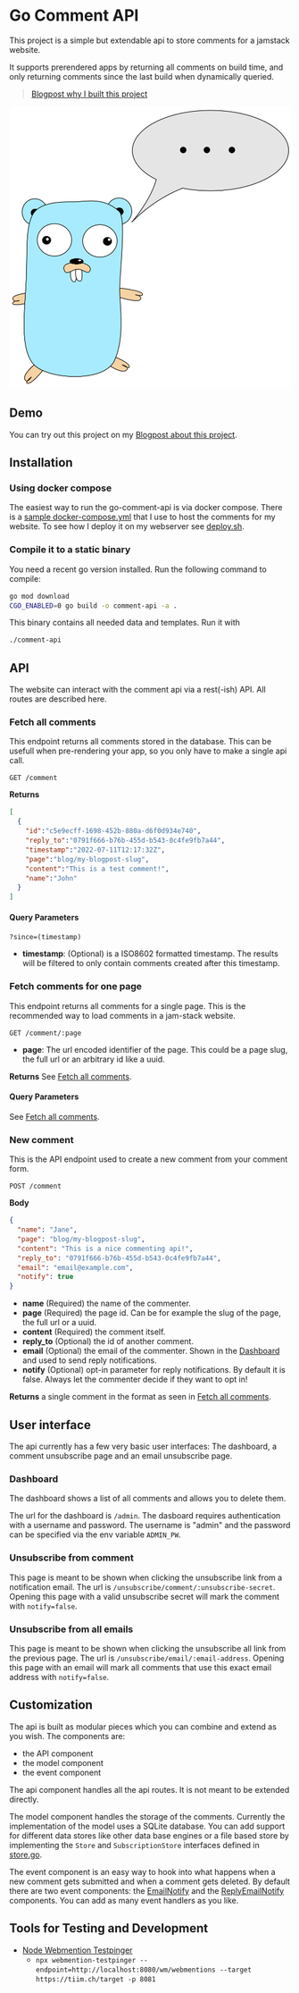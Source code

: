 # Go Comment API

This project is a simple but extendable api to store comments for a jamstack website.

It supports prerendered apps by returning all comments on build time, and only returning comments since the last build when dynamically queried.

> [Blogpost why I built this project](https://tiim.ch/blog/2022-07-12-first-go-project-commenting-api)

![Image of the Go gopher with a speech bubble](/go-comment-api-image.svg)

## Demo

You can try out this project on my [Blogpost about this project](https://tiim.ch/blog/2022-07-12-first-go-project-commenting-api).

## Installation

### Using docker compose

The easiest way to run the go-comment-api is via docker compose. There is a [sample docker-compose.yml](/docker-compose.yml) that I use to host the comments for my website. To see how I deploy it on my webserver see [deploy.sh](/deploy.sh).

### Compile it to a static binary
You need a recent go version installed. Run the following command to compile:

```sh
go mod download
CGO_ENABLED=0 go build -o comment-api -a .
```

This binary contains all needed data and templates. Run it with 
```sh
./comment-api
```

## API

The website can interact with the comment api via a rest(-ish) API. All routes are described here.

### Fetch all comments

This endpoint returns all comments stored in the database. This can be usefull when pre-rendering your app, so you only have to make a single api call.

```http
GET /comment
```
**Returns**

```json
[
  {
    "id":"c5e9ecff-1698-452b-880a-d6f0d934e740",
    "reply_to":"0791f666-b76b-455d-b543-0c4fe9fb7a44",
    "timestamp":"2022-07-11T12:17:32Z",
    "page":"blog/my-blogpost-slug",
    "content":"This is a test comment!",
    "name":"John"
  }
]
```

#### Query Parameters

```querystring
?since=(timestamp)
```

- **timestamp**: (Optional) is a ISO8602 formatted timestamp. The results will be filtered to only contain comments created after this timestamp.

### Fetch comments for one page

This endpoint returns all comments for a single page. This is the recommended way to load comments in a jam-stack website.

```http
GET /comment/:page
```
- **page**: The url encoded identifier of the page. This could be a page slug, the full url or an arbitrary id like a uuid.

**Returns** See [Fetch all comments](#fetch-all-comments).

#### Query Parameters

See [Fetch all comments](#fetch-all-comments).

### New comment

This is the API endpoint used to create a new comment from your comment form.

```http
POST /comment
```
**Body**
```json
{
  "name": "Jane",
  "page": "blog/my-blogpost-slug",
  "content": "This is a nice commenting api!",
  "reply_to": "0791f666-b76b-455d-b543-0c4fe9fb7a44",
  "email": "email@example.com",
  "notify": true
}
```
- **name** (Required) the name of the commenter.
- **page** (Required) the page id. Can be for example the slug of the page, the full url or a uuid.
- **content** (Required) the comment itself.
- **reply_to** (Optional) the id of another comment.
- **email** (Optional) the email of the commenter. Shown in the [Dashboard](#dashboard) and used to send reply notifications.
- **notify** (Optional) opt-in parameter for reply notifications. By default it is false. Always let the commenter decide if they want to opt in!

**Returns** a single comment in the format as seen in [Fetch all comments](#fetch-all-comments).

## User interface

The api currently has a few very basic user interfaces: The dashboard, a comment unsubscribe page and an email unsubscribe page.

### Dashboard

The dashboard shows a list of all comments and allows you to delete them.

The url for the dashboard is `/admin`. The dasboard requires authentication with a username and password. The username is "admin" and the password can be specified via the env variable `ADMIN_PW`.

### Unsubscribe from comment

This page is meant to be shown when clicking the unsubscribe link from a notification email. The url is `/unsubscribe/comment/:unsubscribe-secret`. Opening this page with a valid unsubscribe secret will mark the comment with `notify=false`.

### Unsubscribe from all emails

This page is meant to be shown when clicking the unsubscribe all link from the previous page. The url is `/unsubscribe/email/:email-address`. Opening this page with an email will mark all comments that use this exact email address with `notify=false`.

## Customization

The api is built as modular pieces which you can combine and extend as you wish. The components are:
- the API component
- the model component
- the event component

The api component handles all the api routes. It is not meant to be extended directly. 

The model component handles the storage of the comments. Currently the implementation of the model uses a SQLite database. You can add support for different data stores like other data base engines or a file based store by implementing the `Store` and `SubscriptionStore` interfaces defined in [store.go](/model/store.go).

The event component is an easy way to hook into what happens when a new comment gets submitted and when a comment gets deleted.
By default there are two event components: the [EmailNotify](/event/emailnotify.go) and the [ReplyEmailNotify](/event/replyemailnotify.go) components. You can add as many event handlers as you like.


## Tools for Testing and Development
- [Node Webmention Testpinger](https://github.com/voxpelli/node-webmention-testpinger)
  - `npx webmention-testpinger --endpoint=http://localhost:8080/wm/webmentions --target https://tiim.ch/target -p 8081`